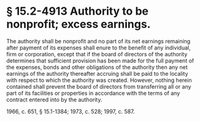 # § 15.2-4913 Authority to be nonprofit; excess earnings.

<p>The authority shall be nonprofit and no part of its net earnings remaining after payment of its expenses shall enure to the benefit of any individual, firm or corporation, except that if the board of directors of the authority determines that sufficient provision has been made for the full payment of the expenses, bonds and other obligations of the authority then any net earnings of the authority thereafter accruing shall be paid to the locality with respect to which the authority was created. However, nothing herein contained shall prevent the board of directors from transferring all or any part of its facilities or properties in accordance with the terms of any contract entered into by the authority.</p><p>1966, c. 651, § 15.1-1384; 1973, c. 528; 1997, c. 587.</p>